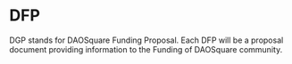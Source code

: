 # DFP
DGP stands for DAOSquare Funding Proposal. Each DFP will be a proposal document providing information to the Funding of DAOSquare community.
